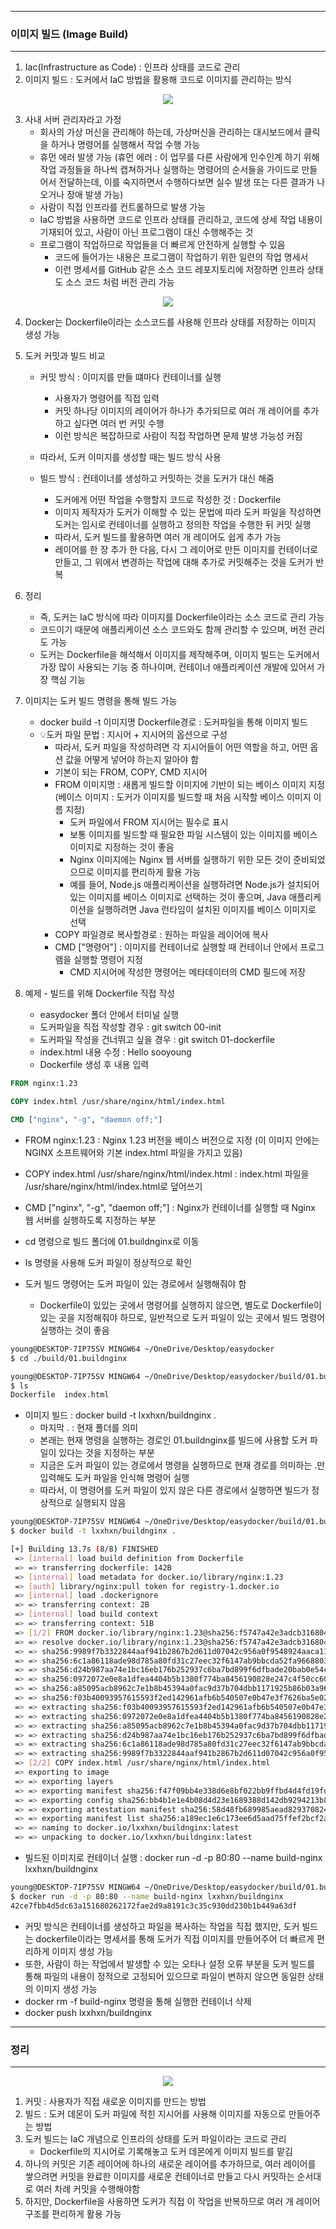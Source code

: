 -----
### 이미지 빌드 (Image Build)
-----
1. Iac(Infrastructure as Code) : 인프라 상태를 코드로 관리
2. 이미지 빌드 : 도커에서 IaC 방법을 활용해 코드로 이미지를 관리하는 방식

<div align="center">
<img src="https://github.com/user-attachments/assets/53367b06-156a-4efb-8c0d-bc9443bb2d25">
</div>

3. 사내 서버 관리자라고 가정
   - 회사의 가상 머신을 관리해야 하는데, 가상머신을 관리하는 대시보드에서 클릭을 하거나 명령어를 실행해서 작업 수행 가능
   - 휴먼 에러 발생 가능 (휴먼 에러 : 이 업무를 다른 사람에게 인수인계 하기 위해 작업 과정들을 하나씩 캡쳐하거나 실행하는 명령어의 순서들을 가이드로 만들어서 전달하는데, 이를 숙지하면서 수행하다보면 실수 발생 또는 다른 결과가 나오거나 장애 발생 가능)
   - 사람이 직접 인프라를 컨트롤하므로 발생 가능
   - IaC 방법을 사용하면 코드로 인프라 상태를 관리하고, 코드에 상세 작업 내용이 기재되어 있고, 사람이 아닌 프로그램이 대신 수행해주는 것
   - 프로그램이 작업하므로 작업들을 더 빠르게 안전하게 실행할 수 있음
     + 코드에 들어가는 내용은 프로그램이 작업하기 위한 일련의 작업 명세서
     + 이런 명세서를 GitHub 같은 소스 코드 레포지토리에 저장하면 인프라 상태도 소스 코드 처럼 버전 관리 가능

<div align="center">
<img src="https://github.com/user-attachments/assets/1a7a20f9-a9f6-49c9-af56-0ca8a887d23f">
</div>

4. Docker는 Dockerfile이라는 소스코드를 사용해 인프라 상태를 저장하는 이미지 생성 가능
5. 도커 커밋과 빌드 비교
   - 커밋 방식 : 이미지를 만들 떄마다 컨테이너를 실행
     + 사용자가 명령어를 직접 입력
     + 커밋 하나당 이미지의 레이어가 하나가 추가되므로 여러 개 레이어를 추가하고 싶다면 여러 번 커밋 수행
     + 이런 방식은 복잡하므로 사람이 직접 작업하면 문제 발생 가능성 커짐

   - 따라서, 도커 이미지를 생성할 때는 빌드 방식 사용
   - 빌드 방식 : 컨테이너를 생성하고 커밋하는 것을 도커가 대신 해줌
     + 도커에게 어떤 작업을 수행할지 코드로 작성한 것 : Dockerfile
     + 이미지 제작자가 도커가 이해할 수 있는 문법에 따라 도커 파일을 작성하면 도커는 임시로 컨테이너를 실행하고 정의한 작업을 수행한 뒤 커밋 실행
     + 따라서, 도커 빌드를 활용하면 여러 개 레이어도 쉽게 추가 가능
     + 레이어를 한 장 추가 한 다음, 다시 그 레이어로 만든 이미지를 컨테이너로 만들고, 그 위에서 변경하는 작업에 대해 추가로 커밋해주는 것을 도커가 반복

5. 정리
   - 즉, 도커는 IaC 방식에 따라 이미지를 Dockerfile이라는 소스 코드로 관리 가능
   - 코드이기 때문에 애플리케이션 소스 코드와도 함께 관리할 수 있으며, 버전 관리도 가능
   - 도커는 Dockerfile을 해석해서 이미지를 제작해주며, 이미지 빌드는 도커에서 가장 많이 사용되는 기능 중 하나이며, 컨테이너 애플리케이션 개발에 있어서 가장 핵심 기능

6. 이미지는 도커 빌드 명령을 통해 빌드 가능
   - docker build -t 이미지명 Dockerfile경로 : 도커파일을 통해 이미지 빌드
   - 💡도커 파일 문법 : 지시어 + 지시어의 옵션으로 구성
     + 따라서, 도커 파일을 작성하려면 각 지시어들이 어떤 역할을 하고, 어떤 옵션 값을 어떻게 넣어야 하는지 알아야 함
     + 기본이 되는 FROM, COPY, CMD 지시어
     + FROM  이미지명 : 새롭게 빌드할 이미지에 기반이 되는 베이스 이미지 지정 (베이스 이미지 : 도커가 이미지를 빌드할 때 처음 시작할 베이스 이미지 이름 지정)
       * 도커 파일에서 FROM 지시어는 필수로 표시
       * 보통 이미지를 빌드할 때 필요한 파일 시스템이 있는 이미지를 베이스 이미지로 지정하는 것이 좋음
       * Nginx 이미지에는 Nginx 웹 서버를 실행하기 위한 모든 것이 준비되었으므로 이미지를 편리하게 활용 가능
       * 예를 들어, Node.js 애플리케이션을 실행하려면 Node.js가 설치되어 있는 이미지를 베이스 이미지로 선택하는 것이 좋으며, Java 애플리케이션을 실행하려면 Java 런타임이 설치된 이미지를 베이스 이미지로 선택
     + COPY 파일경로 복사할경로 : 원하는 파일을 레이어에 복사
     + CMD ["명령어"] : 이미지를 컨테이너로 실행할 때 컨테이너 안에서 프로그램을 실행할 명령어 지정
       * CMD 지시어에 작성한 명령어는 메타데이터의 CMD 필드에 저장

7. 예제 - 빌드를 위해 Dockerfile 직접 작성
   - easydocker 폴더 안에서 터미널 실행
   - 도커파일을 직접 작성할 경우 : git switch 00-init
   - 도커파일 작성을 건너뛰고 싶을 경우 : git switch 01-dockerfile
   - index.html 내용 수정 : Hello sooyoung
   - Dockerfile 생성 후 내용 입력
```dockerfile
FROM nginx:1.23

COPY index.html /usr/share/nginx/html/index.html

CMD ["nginx", "-g", "daemon off;"]
```

  - FROM nginx:1.23 : Nginx 1.23 버전을 베이스 버전으로 지정 (이 이미지 안에는 NGINX 소프트웨어와 기본 index.html 파일을 가지고 있음)
  - COPY index.html /usr/share/nginx/html/index.html : index.html 파일을 /usr/share/nginx/html/index.html로 덮어쓰기
  - CMD ["nginx", "-g", "daemon off;"] : Nginx가 컨테이너를 실행할 때 Nginx 웹 서버를 실행하도록 지정하는 부분

  - cd 명령으로 빌드 폴더에 01.buildnginx로 이동
  - ls 명령을 사용해 도커 파일이 정상적으로 확인
  - 도커 빌드 명령어는 도커 파일이 있는 경로에서 실행해줘야 함
    + Dockerfile이 있있는 곳에서 명령어를 실행하지 않으면, 별도로 Dockerfile이 있는 곳을 지정해줘야 하므로, 일반적으로 도커 파일이 있는 곳에서 빌드 명령어 실행하는 것이 좋음
```bash
young@DESKTOP-7IP75SV MINGW64 ~/OneDrive/Desktop/easydocker
$ cd ./build/01.buildnginx

young@DESKTOP-7IP75SV MINGW64 ~/OneDrive/Desktop/easydocker/build/01.buildnginx (00-init)
$ ls
Dockerfile  index.html
```

  - 이미지 빌드 : docker build -t lxxhxn/buildnginx .
    + 마지막 . : 현재 폴더를 의미
    + 본래는 현재 명령을 실행하는 경로인 01.buildnginx를 빌드에 사용할 도커 파일이 있다는 것을 지정하는 부분
    + 지금은 도커 파일이 있는 경로에서 명령을 실행하므로 현재 경로를 의미하는 .만 입력해도 도커 파일을 인식해 명령어 실행
    + 따라서, 이 명령어를 도커 파일이 있지 않은 다른 경로에서 실행하면 빌드가 정상적으로 실행되지 않음
```bash
young@DESKTOP-7IP75SV MINGW64 ~/OneDrive/Desktop/easydocker/build/01.buildnginx (00-init)
$ docker build -t lxxhxn/buildnginx .

[+] Building 13.7s (8/8) FINISHED                                                               docker:desktop-linux 
 => [internal] load build definition from Dockerfile                                                            0.0s 
 => => transferring dockerfile: 142B                                                                            0.0s 
 => [internal] load metadata for docker.io/library/nginx:1.23                                                   3.1s 
 => [auth] library/nginx:pull token for registry-1.docker.io                                                    0.0s 
 => [internal] load .dockerignore                                                                               0.1s 
 => => transferring context: 2B                                                                                 0.0s 
 => [internal] load build context                                                                               0.1s 
 => => transferring context: 51B                                                                                0.0s 
 => [1/2] FROM docker.io/library/nginx:1.23@sha256:f5747a42e3adcb3168049d63278d7251d91185bb5111d2563d58729a5c9  9.6s 
 => => resolve docker.io/library/nginx:1.23@sha256:f5747a42e3adcb3168049d63278d7251d91185bb5111d2563d58729a5c9  0.1s 
 => => sha256:9989f7b3322844aaf941b2867b2d611d07042c956a0f9548924aaca11741188d 1.41kB / 1.41kB                  0.3s 
 => => sha256:6c1a86118ade98d785a80fd31c27eec32f6147ab9bbcda52fa966880350e479b 772B / 772B                      0.5s 
 => => sha256:d24b987aa74e1bc16eb176b252937c6ba7bd899f6dfbade20bab0e54c966c163 958B / 958B                      0.6s 
 => => sha256:0972072e0e8a1dfea4404b5b1380f774ba8456190828e247c4f50cc602b405e6 25.58MB / 25.58MB                4.2s 
 => => sha256:a85095acb8962c7e1b8b45394a0fac9d37b704dbb1171925b86b03a96d6e8a44 624B / 624B                      0.4s 
 => => sha256:f03b40093957615593f2ed142961afb6b540507e0b47e3f7626ba5e02efbbbf1 31.40MB / 31.40MB                5.3s 
 => => extracting sha256:f03b40093957615593f2ed142961afb6b540507e0b47e3f7626ba5e02efbbbf1                       2.4s 
 => => extracting sha256:0972072e0e8a1dfea4404b5b1380f774ba8456190828e247c4f50cc602b405e6                       1.0s 
 => => extracting sha256:a85095acb8962c7e1b8b45394a0fac9d37b704dbb1171925b86b03a96d6e8a44                       0.0s 
 => => extracting sha256:d24b987aa74e1bc16eb176b252937c6ba7bd899f6dfbade20bab0e54c966c163                       0.0s 
 => => extracting sha256:6c1a86118ade98d785a80fd31c27eec32f6147ab9bbcda52fa966880350e479b                       0.0s 
 => => extracting sha256:9989f7b3322844aaf941b2867b2d611d07042c956a0f9548924aaca11741188d                       0.0s
 => [2/2] COPY index.html /usr/share/nginx/html/index.html                                                      0.3s
 => exporting to image                                                                                          0.4s
 => => exporting layers                                                                                         0.2s
 => => exporting manifest sha256:f47f09bb4e338d6e8bf022bb9ffbd4d4fd19fd7229c1b6fc74923a01871fbc5f               0.0s
 => => exporting config sha256:bb4b1e1e4b08d4d23e1689388d142db9294213b8f3cd61587adef346f67f5e10                 0.0s
 => => exporting attestation manifest sha256:58d48fb689985aead8293708242c2274e2293f1d3606d318c464daa7cf5bd694   0.0s
 => => exporting manifest list sha256:a189ec1e6c173ee6d5aad75ffef2bcf2ae3d587bb4c3bbc74042aa1a0d9da288          0.0s
 => => naming to docker.io/lxxhxn/buildnginx:latest                                                             0.0s
 => => unpacking to docker.io/lxxhxn/buildnginx:latest                                                          0.0s
```
  - 빌드된 이미지로 컨테이너 실행 : docker run -d -p 80:80 --name build-nginx lxxhxn/buildnginx
```bash
young@DESKTOP-7IP75SV MINGW64 ~/OneDrive/Desktop/easydocker/build/01.buildnginx (00-init)
$ docker run -d -p 80:80 --name build-nginx lxxhxn/buildnginx
42ce7fbb4d5dc63a151680262172fae2d9a8191c3c35c930dd230b1b449a63df
```

  - 커밋 방식은 컨테이너를 생성하고 파일을 복사하는 작업을 직접 했지만, 도커 빌드는 dockerfile이라는 명세서를 통해 도커가 직접 이미지를 만들어주어 더 빠르게 편리하게 이미지 생성 가능
  - 또한, 사람이 하는 작업에서 발생할 수 있는 오타나 설정 오류 부분을 도커 빌드를 통해 파일의 내용이 정적으로 고정되어 있으므로 파일이 변하지 않으면 동일한 상태의 이미지 생성 가능
  - docker rm -f build-nginx 명령을 통해 실행한 컨테이너 삭제
  - docker push lxxhxn/buildnginx

-----
### 정리
-----
<div align="center">
<img src="https://github.com/user-attachments/assets/55e3232a-c461-401d-a89c-f07086a4bd99">
</div>

1. 커밋 : 사용자가 직접 새로운 이미지를 만드는 방법
2. 빌드 : 도커 데몬이 도커 파일에 적힌 지시어를 사용해 이미지를 자동으로 만들어주는 방법
3. 도커 빌드는 IaC 개념으로 인프라의 상태를 도커 파일이라는 코드로 관리
   + Dockerfile의 지시어로 기록해놓고 도커 데몬에게 이미지 빌드를 맡김
4. 하나의 커밋은 기존 레이어에 하나의 새로운 레이어를 추가하므로, 여러 레이어를 쌓으려면 커밋을 완료한 이미지를 새로운 컨테이너로 만들고 다시 커밋하는 순서대로 여러 차례 커밋을 수행해야함
5. 하지만, Dockerfile을 사용하면 도커가 직접 이 작업을 반복하므로 여러 개 레이어 구조를 편리하게 활용 가능
